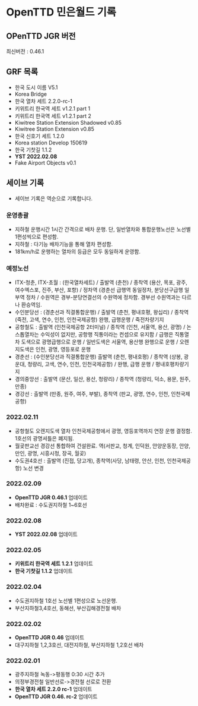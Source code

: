 # OpenTTD 민은월드 기록
## OPenTTD JGR 버전
최신버전 : 0.46.1

## GRF 목록
- 한국 도시 이름 V5.1
- Korea Bridge
- 한국 열차 세트 2.2.0-rc-1
- 키위트리 한국역 세트 v1.2.1 part 1
- 키위트리 한국역 세트 v1.2.1 part 2
- Kiwitree Station Extension Shadowed v0.85
- Kiwitree Station Extension v0.85
- 한국 신호기 세트 1.2.0
- Korea station Develop 150619
- 한국 기찻길 1.1.2
- **YST 2022.02.08**
- Fake Airport Objects v0.1

## 세이브 기록
- 세이브 기록은 역순으로 기록합니다.

### 운영총괄
- 지하철 운행시간 1시간 간격으로 배차 운행. 단, 일반열차와 통합운행노선은 노선별 1편성씩으로 편성함.
- 지하철 : 다기능 배차기능을 통해 열차 편성함.
- 181km/h로 운행하는 열차의 등급은 모두 동일하게 운영함.

### 예정노선
- ITX-청춘, ITX-초월 : (한국열차세트) / 출발역 (춘천) / 종착역 (용산, 목포, 광주, 여수엑스포, 진주, 부산, 포항) / 정차역 (경춘선 급행역 동일정차, 분당선구급행 일부역 정차 / 수원역은 경부-분당연결선의 수원역에 정차함. 경부선 수원역과는 다르나 환승역임.
- 수인분당선 : (경춘선과 직결통합운행) / 출발역 (춘천, 평내호평, 왕십리) / 종착역 (죽전, 고색, 연수, 인천, 인천국제공항) 완행, 급행운행 / 죽전차량기지
- 공항철도 : 출발역 (인천국제공항 2터미널) / 종착역 (인천, 서울역, 용산, 광명) / 논스톱열차는 수익성이 없지만, 공항행 직통이라는 컨셉으로 유지함 / 급행은 직통열차 도색으로 광명급행으로 운행 / 일반도색은 서울역, 용산행 완행으로 운행 / 오렌지도색은 인천, 광명, 영등포로 운행
- 경춘선 : (수인분당선과 직결통합운행) 출발역 (춘천, 평내호평) / 종착역 (상봉, 광운대, 청량리, 고색, 연수, 인천, 인천국제공항) / 완행, 급행 운행 / 평내호평차량기지
- 경의중앙선 : 출발역 (문산, 일산, 용산, 청량리) / 종착역 (청량리, 덕소, 용문, 원주, 만종)
- 경강선 : 출발역 (만종, 원주, 여주, 부발), 종착역 (판교, 광명, 연수, 인천, 인천국제공항)

### 2022.02.11
- 공항철도 오렌지도색 열차 인천국제공항에서 광명, 영등포역까지 연장 운행 결정함. 1호선의 광명셔틀은 폐지됨.
- 월곶판교선 경강선 통합하여 건설완료. 역(서판교, 청계, 인덕원, 안양운동장, 안양, 만인, 광명, 시흥시청, 장곡, 월곶)
- 수도권4호선 : 출발역 (진접, 당고개), 종착역(사당, 남태령, 안산, 인천, 인천국제공항) 노선 변경

### 2022.02.09
- **OpenTTD JGR 0.46.1** 업데이트
- 배차완료 : 수도권지하철 1~6호선

### 2022.02.08
- **YST 2022.02.08** 업데이트

### 2022.02.05
- **키위트리 한국역 세트 1.2.1** 업데이트
- **한국 기찻길 1.1.2** 업데이트

### 2022.02.04
- 수도권지하철 1호선 노선별 1편성으로 노선운행.
- 부산지하철3,4호선, 동해선, 부산김해경전철 배차

### 2022.02.02
- **OpenTTD JGR 0.46** 업데이트
- 대구지하철 1,2,3호선, 대전지하철, 부산지하철 1,2호선 배차

### 2022.02.01
- 광주지하철 녹동->평동행 0:30 시간 추가
- 의정부경전철 일반선로->경전철 선로로 전환
- **한국 열차 세트 2.2.0 rc-1** 업데이트
- **OpenTTD JGR 0.46. rc-2** 업데이트